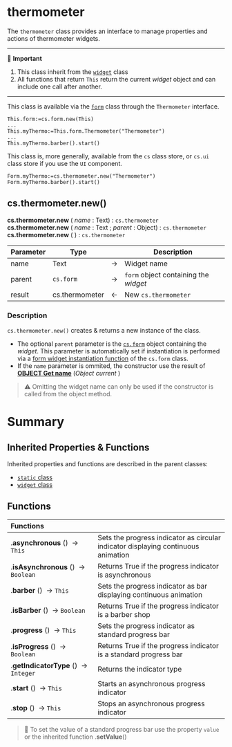 # thermometer

The `thermometer` class provides an interface to manage properties and actions of thermometer widgets. 

<hr>
📌 <b>Important</b>

1. This class inherit from the [`widget`](widget) class
2. All functions that return `This` return the current *widget* object and can include one call after another.  

<hr>

This class is available via the [`form`](form.md#objects) class through the `Thermometer` interface.

```4d
This.form:=cs.form.new(This)
...
This.myThermo:=This.form.Thermometer("Thermometer")
...
This.myThermo.barber().start()
```

This class is, more generally, available from the `cs` class store, or `cs.ui` class store if you use the `UI` component.

```4d
Form.myThermo:=cs.thermometer.new("Thermometer")
Form.myThermo.barber().start()
```
 
## <a name="Constructor">cs.thermometer.new()</a>

**cs.thermometer.new** ( *name* : Text) : `cs.thermometer`<br>
**cs.thermometer.new** ( *name* : Text ; *parent* : Object) : `cs.thermometer`<br>
**cs.thermometer.new** ( ) : `cs.thermometer`

|Parameter|Type||Description|
|---|---|---|---|
| name | Text | → | Widget name |
| parent | `cs.form` | → | `form` object containing the *widget* |
| result | cs.thermometer | ← | New `cs.thermometer`

### Description

`cs.thermometer.new()` creates & returns a new instance of the class.
 
* The optional `parent` parameter is the [`cs.form`](form.md) object containing the *widget*. This parameter is automatically set if instantiation is performed via a [form widget instantiation function](form.md#objects) of the `cs.form` class.
* If the `name` parameter is ommited, the constructor use the result of **[OBJECT Get name](https://doc.4d.com/4Dv19/4D/19/OBJECT-Get-name.301-5392401.en.html)** (_Object current_ )

> ⚠️ Omitting the widget name can only be used if the constructor is called from the object method.

# Summary

## <a name="Inherited">Inherited Properties & Functions</a>

Inherited properties and functions are described in the parent classes:

* [`static` class](static.md)
* [`widget` class](widget.md)

## <a name="Functions">Functions</a>

| Functions | |
|:-------- |:------ |  
|.**asynchronous** ()  → `This` | Sets the progress indicator as circular indicator displaying continuous animation |
|.**isAsynchronous** ()  → `Boolean` | Returns True if the progress indicator is asynchronous |
|.**barber** ()  → `This` | Sets the progress indicator as bar displaying continuous animation |
|.**isBarber** ()  → `Boolean` | Returns True if the progress indicator is a barber shop |
|.**progress** ()  → `This` | Sets the progress indicator as standard progress bar |
|.**isProgress** ()  → `Boolean` | Returns True if the progress indicator is a standard progress bar |
|.**getIndicatorType** ()  → `Integer` | Returns the indicator type |
|.**start** ()  → `This` | Starts an asynchronous progress indicator |
|.**stop** ()  → `This` | Stops an asynchronous  progress indicator |

> 📌 To set the value of a standard progress bar use the property `value` or the inherited function .**setValue**()

